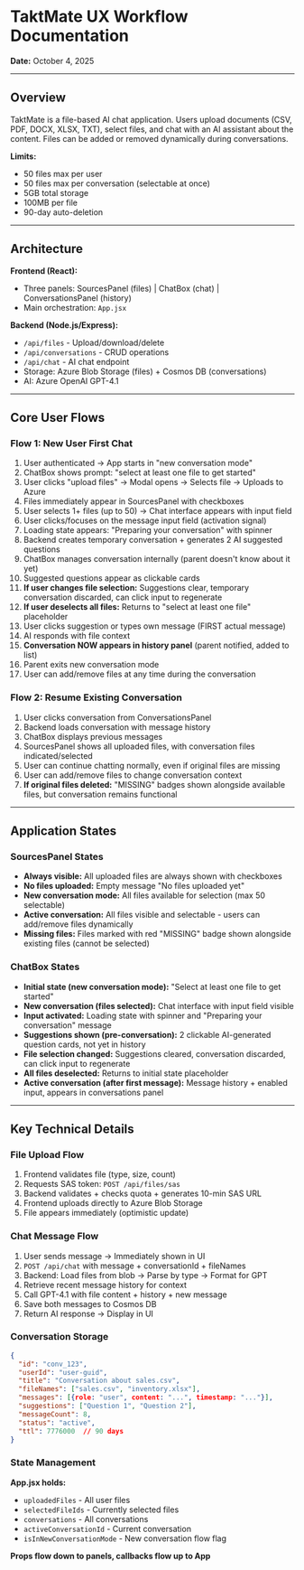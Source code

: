 # TaktMate UX Workflow Documentation

**Date:** October 4, 2025

---

## Overview

TaktMate is a file-based AI chat application. Users upload documents (CSV, PDF, DOCX, XLSX, TXT), select files, and chat with an AI assistant about the content. Files can be added or removed dynamically during conversations.

**Limits:**
- 50 files max per user
- 50 files max per conversation (selectable at once)
- 5GB total storage
- 100MB per file
- 90-day auto-deletion

---

## Architecture

**Frontend (React):**
- Three panels: SourcesPanel (files) | ChatBox (chat) | ConversationsPanel (history)
- Main orchestration: `App.jsx`

**Backend (Node.js/Express):**
- `/api/files` - Upload/download/delete
- `/api/conversations` - CRUD operations
- `/api/chat` - AI chat endpoint
- Storage: Azure Blob Storage (files) + Cosmos DB (conversations)
- AI: Azure OpenAI GPT-4.1

---

## Core User Flows

### Flow 1: New User First Chat

1. User authenticated → App starts in "new conversation mode"
2. ChatBox shows prompt: "select at least one file to get started"
3. User clicks "upload files" → Modal opens → Selects file → Uploads to Azure
4. Files immediately appear in SourcesPanel with checkboxes
5. User selects 1+ files (up to 50) → Chat interface appears with input field
6. User clicks/focuses on the message input field (activation signal)
7. Loading state appears: "Preparing your conversation" with spinner
8. Backend creates temporary conversation + generates 2 AI suggested questions
9. ChatBox manages conversation internally (parent doesn't know about it yet)
10. Suggested questions appear as clickable cards
11. **If user changes file selection:** Suggestions clear, temporary conversation discarded, can click input to regenerate
12. **If user deselects all files:** Returns to "select at least one file" placeholder
13. User clicks suggestion or types own message (FIRST actual message)
14. AI responds with file context
15. **Conversation NOW appears in history panel** (parent notified, added to list)
16. Parent exits new conversation mode
17. User can add/remove files at any time during the conversation

### Flow 2: Resume Existing Conversation

1. User clicks conversation from ConversationsPanel
2. Backend loads conversation with message history
3. ChatBox displays previous messages
4. SourcesPanel shows all uploaded files, with conversation files indicated/selected
5. User can continue chatting normally, even if original files are missing
6. User can add/remove files to change conversation context
7. **If original files deleted:** "MISSING" badges shown alongside available files, but conversation remains functional

---

## Application States

### SourcesPanel States
- **Always visible:** All uploaded files are always shown with checkboxes
- **No files uploaded:** Empty message "No files uploaded yet"
- **New conversation mode:** All files available for selection (max 50 selectable)
- **Active conversation:** All files visible and selectable - users can add/remove files dynamically
- **Missing files:** Files marked with red "MISSING" badge shown alongside existing files (cannot be selected)

### ChatBox States
- **Initial state (new conversation mode):** "Select at least one file to get started"
- **New conversation (files selected):** Chat interface with input field visible
- **Input activated:** Loading state with spinner and "Preparing your conversation" message
- **Suggestions shown (pre-conversation):** 2 clickable AI-generated question cards, not yet in history
- **File selection changed:** Suggestions cleared, conversation discarded, can click input to regenerate
- **All files deselected:** Returns to initial state placeholder
- **Active conversation (after first message):** Message history + enabled input, appears in conversations panel

---

## Key Technical Details

### File Upload Flow
1. Frontend validates file (type, size, count)
2. Requests SAS token: `POST /api/files/sas`
3. Backend validates + checks quota + generates 10-min SAS URL
4. Frontend uploads directly to Azure Blob Storage
5. File appears immediately (optimistic update)

### Chat Message Flow
1. User sends message → Immediately shown in UI
2. `POST /api/chat` with message + conversationId + fileNames
3. Backend: Load files from blob → Parse by type → Format for GPT
4. Retrieve recent message history for context
5. Call GPT-4.1 with file content + history + new message
6. Save both messages to Cosmos DB
7. Return AI response → Display in UI

### Conversation Storage
```json
{
  "id": "conv_123",
  "userId": "user-guid",
  "title": "Conversation about sales.csv",
  "fileNames": ["sales.csv", "inventory.xlsx"],
  "messages": [{role: "user", content: "...", timestamp: "..."}],
  "suggestions": ["Question 1", "Question 2"],
  "messageCount": 8,
  "status": "active",
  "ttl": 7776000  // 90 days
}
```

### State Management
**App.jsx holds:**
- `uploadedFiles` - All user files
- `selectedFileIds` - Currently selected files
- `conversations` - All conversations
- `activeConversationId` - Current conversation
- `isInNewConversationMode` - New conversation flow flag

**Props flow down to panels, callbacks flow up to App**